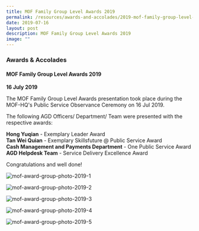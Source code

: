 ```yaml
---
title: MOF Family Group Level Awards 2019
permalink: /resources/awards-and-accolades/2019-mof-family-group-level-awards-2019/
date: 2019-07-16
layout: post
description: MOF Family Group Level Awards 2019
image: ""
---
```

### Awards & Accolades

#### MOF Family Group Level Awards 2019

**16 July 2019**

The MOF Family Group Level Awards presentation took place during the MOF-HQ's Public Service Observance Ceremony on 16 Jul 2019.  
  
The following AGD Officers/ Department/ Team were presented with the respective awards:  
  
**Hong Yuqian** - Exemplary Leader Award  
**Tan Wei Quian** - Exemplary Skillsfuture @ Public Service Award  
**Cash Management and Payments Department** - One Public Service Award  
**AGD Helpdesk Team** - Service Delivery Excellence Award  
  
Congratulations and well done!

![mof-award-group-photo-2019-1](/images/News%20and%20Events/Awards%20&%20Accolades/mof-award-group-photo-2019-1.jpg)

![mof-award-group-photo-2019-2](/images/News%20and%20Events/Awards%20&%20Accolades/mof-award-group-photo-2019-2.jpg)

![mof-award-group-photo-2019-3](/images/News%20and%20Events/Awards%20&%20Accolades/mof-award-group-photo-2019-3.jpg)

![mof-award-group-photo-2019-4](/images/News%20and%20Events/Awards%20&%20Accolades/mof-award-group-photo-2019-4.jpg)

![mof-award-group-photo-2019-5](/images/News%20and%20Events/Awards%20&%20Accolades/mof-award-group-photo-2019-5.jpg)